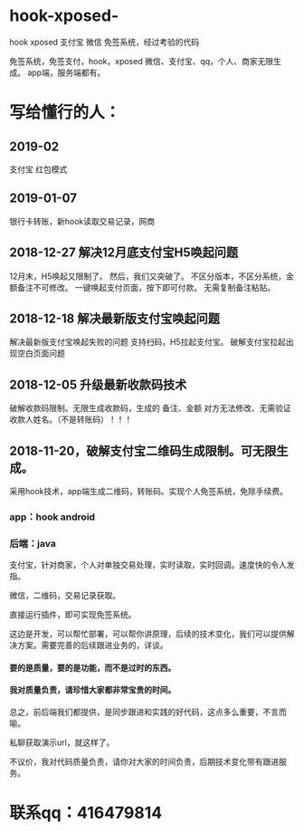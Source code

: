 # hook-xposed-
hook xposed 支付宝 微信 免签系统，经过考验的代码



免签系统，免签支付，hook，xposed 微信、支付宝、qq，个人、商家无限生成。
app端，服务端都有。


# 写给懂行的人：

## 2019-02
支付宝 红包模式

## 2019-01-07
银行卡转账，新hook读取交易记录，网商

## 2018-12-27 解决12月底支付宝H5唤起问题
12月末，H5唤起又限制了。
然后，我们又突破了。
不区分版本，不区分系统，金额备注不可修改。
一键唤起支付页面，按下即可付款。
无需复制备注粘贴。


## 2018-12-18 解决最新版支付宝唤起问题
解决最新版支付宝唤起失败的问题
支持扫码，H5拉起支付宝。
破解支付宝拉起出现空白页面问题

## 2018-12-05 升级最新收款码技术
破解收款码限制。无限生成收款码，生成的 备注、金额 对方无法修改、无需验证收款人姓名。（不是转账码）！！！
## 2018-11-20，破解支付宝二维码生成限制。可无限生成。

采用hook技术，app端生成二维码，转账码。实现个人免签系统，免除手续费。

### app：hook android
### 后端：java

支付宝，针对商家，个人对单独交易处理，实时读取，实时回调。速度快的令人发指。

微信，二维码，交易记录获取。

直接运行插件，即可实现免签系统。


这边是开发，可以帮忙部署，可以帮你讲原理，后续的技术变化，我们可以提供解决方案。需要完善的后续跟进业务的，详谈。


#### 要的是质量，要的是功能，而不是过时的东西。

#### 我对质量负责，请珍惜大家都非常宝贵的时间。

总之，前后端我们都提供，是同步跟进和实践的好代码，这点多么重要，不言而喻。



私聊获取演示url，就这样了。

不议价，我对代码质量负责，请你对大家的时间负责，后期技术变化带有跟进服务。

# 联系qq：416479814


